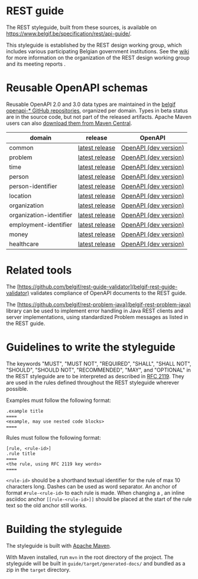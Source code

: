 # REST guide

The REST styleguide, built from these sources, is available on https://www.belgif.be/specification/rest/api-guide/.

This styleguide is established by the REST design working group, which includes various participating Belgian government institutions.
See the [wiki](https://github.com/belgif/rest-guide/wiki) for more information on the organization of the REST design working group and its meeting reports .

# Reusable OpenAPI schemas

Reusable OpenAPI 2.0 and 3.0 data types are maintained in the [belgif openapi-* GitHub repositories](https://github.com/belgif?q=openapi&type=&language=), organized per domain.
Types in beta status are in the source code, but not part of the released artifacts. Apache Maven users can also [download them from Maven Central](https://search.maven.org/search?q=g:io.github.belgif.openapi).

| domain | release | OpenAPI | 
|--------|---------|---------|
| common | [latest release](https://github.com/belgif/openapi-common/releases/latest) | [OpenAPI (dev version)](https://github.com/belgif/openapi-common/blob/master/src/main/openapi/common/v1/common-v1.yaml)|
| problem | [latest release](https://github.com/belgif/openapi-problem/releases/latest) | [OpenAPI (dev version)](https://github.com/belgif/openapi-problem/blob/master/src/main/openapi/problem/v1/problem-v1.yaml)|
| time | [latest release](https://github.com/belgif/openapi-time/releases/latest) | [OpenAPI (dev version)](https://github.com/belgif/openapi-time/blob/master/src/main/openapi/time/v1/time-v1.yaml)|
| person | [latest release](https://github.com/belgif/openapi-person/releases/latest) | [OpenAPI (dev version)](https://github.com/belgif/openapi-person/blob/master/src/main/openapi/person/v2/person-v2.yaml)|
| person-identifier | [latest release](https://github.com/belgif/openapi-person-identifier/releases/latest) | [OpenAPI (dev version)](https://github.com/belgif/openapi-person-identifier/blob/master/src/main/openapi/person/identifier/v1/person-identifier-v1.yaml)|
| location | [latest release](https://github.com/belgif/openapi-location/releases/latest) | [OpenAPI (dev version)](https://github.com/belgif/openapi-location/blob/master/src/main/openapi/location/v1/location-v1.yaml)|
| organization | [latest release](https://github.com/belgif/openapi-organization/releases/latest) | [OpenAPI (dev version)](https://github.com/belgif/openapi-organization/blob/master/src/main/openapi/organization/v1/organization-v1.yaml)|
| organization-identifier | [latest release](https://github.com/belgif/openapi-organization-identifier/releases/latest) | [OpenAPI (dev version)](https://github.com/belgif/openapi-organization-identifier/blob/master/src/main/openapi/organization/identifier/v1/organization-identifier-v1.yaml)|
| employment-identifier | [latest release](https://github.com/belgif/openapi-employment-identifier/releases/latest) | [OpenAPI (dev version)](https://github.com/belgif/openapi-employment-identifier/blob/master/src/main/openapi/employment/identifier/v1/employment-identifier-v1.yaml)|
| money | [latest release](https://github.com/belgif/openapi-money/releases/latest) | [OpenAPI (dev version)](https://github.com/belgif/openapi-money/blob/master/src/main/openapi/money/v1/money-v1.yaml)|
| healthcare | [latest release](https://github.com/belgif/openapi-healthcare/releases/latest) | [OpenAPI (dev version)](https://github.com/belgif/openapi-healthcare/blob/master/src/main/openapi/healthcare/v1/healthcare-v1.yaml)|

# Related tools

The [https://github.com/belgif/rest-guide-validator](belgif-rest-guide-validator) validates compliance of OpenAPI documents to the REST guide. 

The [https://github.com/belgif/rest-problem-java](belgif-rest-problem-java) library can be used to implement error handling in Java REST clients and server implementations, using standardized Problem messages as listed in the REST guide.


# Guidelines to write the styleguide

The keywords "MUST", "MUST NOT", "REQUIRED", "SHALL", "SHALL NOT", "SHOULD", "SHOULD NOT", "RECOMMENDED", "MAY", and "OPTIONAL" in the REST styleguide are to be interpreted as described in [RFC 2119](https://www.ietf.org/rfc/rfc2119.txt).
They are used in the rules defined throughout the REST styleguide wherever possible.

Examples must follow the following format:

```
.example title
====
<example, may use nested code blocks>
====
```

Rules must follow the following format:

```
[rule, <rule-id>]
.rule title
====
<the rule, using RFC 2119 key words>
====
```
`<rule-id>` should be a shorthand textual identifier for the rule of max 10 characters long. Dashes can be used as word separator.
An anchor of format `#rule-<rule-id>` to each rule is made. When changing a <rule-id>, an inline asciidoc anchor `[[rule-<rule-id>]]` should be placed at the start of the rule text so the old anchor still works.

# Building the styleguide

The styleguide is built with [Apache Maven](https://maven.apache.org).

With Maven installed, run `mvn` in the root directory of the project. 
The styleguide will be built in `guide/target/generated-docs/` and bundled as a zip in the `target` directory.

